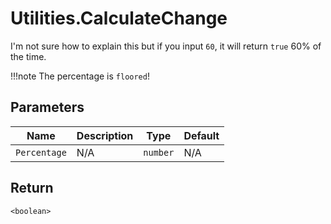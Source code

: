 # Utilities.CalculateChange
I'm not sure how to explain this but if you input `60`, it will return `true` 60% of the time.

!!!note
    The percentage is `floored`!

## Parameters
| Name         | Description | Type     | Default |
| ------------ | ----------- | -------- | ------- |
| `Percentage` | N/A         | `number` | N/A     |

## Return
`<boolean>`
